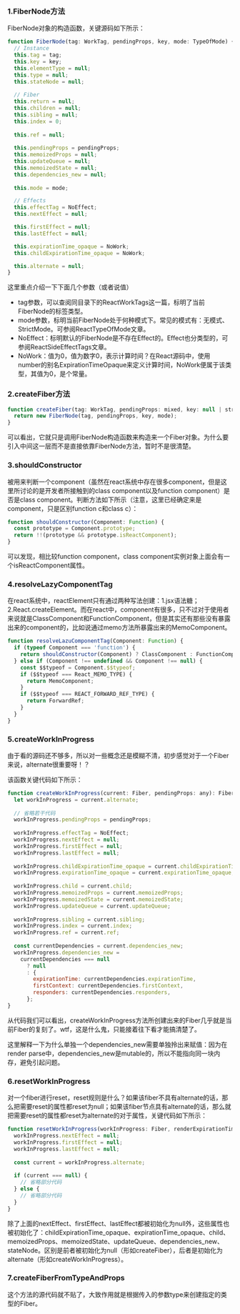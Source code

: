 ### 1.FiberNode方法

FiberNode对象的构造函数，关键源码如下所示：

```javascript
function FiberNode(tag: WorkTag, pendingProps, key, mode: TypeOfMode) {
  // Instance
  this.tag = tag;
  this.key = key;
  this.elementType = null;
  this.type = null;
  this.stateNode = null;
  
  // Fiber
  this.return = null;
  this.children = null;
  this.sibling = null;
  this.index = 0;
  
  this.ref = null;
  
  this.pendingProps = pendingProps;
  this.memoizedProps = null;
  this.updateQueue = null;
  this.memoizedState = null;
  this.dependencies_new = null;
  
  this.mode = mode;

  // Effects
  this.effectTag = NoEffect;
  this.nextEffect = null;

  this.firstEffect = null;
  this.lastEffect = null;

  this.expirationTime_opaque = NoWork;
  this.childExpirationTime_opaque = NoWork;

  this.alternate = null;
}
```

这里重点介绍一下下面几个参数（或者说值）

+ tag参数，可以查阅同目录下的ReactWorkTags这一篇，标明了当前FiberNode的标签类型。
+ mode参数，标明当前FiberNode处于何种模式下。常见的模式有：无模式、StrictMode。可参阅ReactTypeOfMode文章。
+ NoEffect：标明默认的FiberNode是不存在Effect的。Effect也分类型的，可参阅ReactSideEffectTags文章。
+ NoWork：值为0，值为数字0，表示计算时间？在React源码中，使用number的别名ExpirationTimeOpaque来定义计算时间，NoWork便属于该类型，其值为0，是个常量。

### 2.createFiber方法

```javascript
function createFiber(tag: WorkTag, pendingProps: mixed, key: null | string, mode: TypeOfMode): Fiber {
  return new FiberNode(tag, pendingProps, key, mode);
}
```

可以看出，它就只是调用FiberNode构造函数来构造来一个Fiber对象。为什么要引入中间这一层而不是直接依靠FiberNode方法，暂时不是很清楚。

### 3.shouldConstructor

被用来判断一个component（虽然在react系统中存在很多component，但是这里所讨论的是开发者所接触到的class component以及function component）是否是class component。判断方法如下所示（注意，这里已经确定来是component，只是区别function c和class c）：

```javascript
function shouldConstructor(Component: Function) {
  const prototype = Component.prototype;
  return !!(prototype && prototype.isReactComponent);
}
```

可以发现，相比较function component，class component实例对象上面会有一个isReactComponent属性。

### 4.resolveLazyComponentTag

在react系统中，reactElement只有通过两种写法创建：1.jsx语法糖；2.React.createElement。而在react中，component有很多，只不过对于使用者来说就是ClassComponent和FunctionComponent，但是其实还有那些没有暴露出来的component的，比如说通过memo方法所暴露出来的MemoComponent。

```javascript
function resolveLazuComponentTag(Component: Function) {
  if (typeof Component === 'function') {
    return shouldConstructor(Component) ? ClassComponent : FunctionComponent;
  } else if (Component !== undefined && Component !== null) {
    const $$typeof = Component.$$typeof;
    if ($$typeof === React_MEMO_TYPE) {
      return MemoComponent;
    }
    if ($$typeof === REACT_FORWARD_REF_TYPE) {
      return ForwardRef;
    }
  }
}
```

### 5.createWorkInProgress

由于看的源码还不够多，所以对一些概念还是模糊不清，初步感觉对于一个Fiber来说，alternate很重要呀！？

该函数关键代码如下所示：

```javascript
function createWorkInProgress(current: Fiber, pendingProps: any): Fiber {
  let workInProgress = current.alternate;
  
  // 省略若干代码
  workInProgress.pendingProps = pendingProps;
  
  workInProgress.effectTag = NoEffect;
  workInProgress.nextEffect = null;
  workInProgress.firstEffect = null;
  workInProgress.lastEffect = null;
  
  workInProgress.childExpirationTime_opaque = current.childExpirationTime_opaque;
  workInProgress.expirationTime_opaque = current.expirationTime_opaque;
  
  workInProgress.child = current.child;
  workInProgress.memoizedProps = current.memoizedProps;
  workInProgress.memoizedState = current.memoizedState;
  workInProgress.updateQueue = current.updateQueue;
  
  workInProgress.sibling = current.sibling;
  workInProgress.index = current.index;
  workInProgress.ref = current.ref;
  
  const currentDependencies = current.dependencies_new;
  workInProgress.dependencies_new =
    currentDependencies === null
      ? null
      : {
        expirationTime: currentDependencies.expirationTime,
        firstContext: currentDependencies.firstContext,
        responders: currentDependencies.responders,
      };
}
```

从代码我们可以看出，createWorkInProgress方法所创建出来的Fiber几乎就是当前Fiber的复刻了。wtf，这是什么鬼，只能接着往下看才能搞清楚了。

这里解释一下为什么单独一个dependencies_new需要单独拎出来赋值：因为在render parse中，dependencies_new是mutable的，所以不能指向同一块内存，避免引起问题。

### 6.resetWorkInProgress

对一个fiber进行reset，reset规则是什么？如果该fiber不具有alternate的话，那么把需要reset的属性都reset为null；如果该fiber节点具有alternate的话，那么就把需要reset的属性都reset为alternate的对于属性，关键代码如下所示：

```javascript 
function resetWorkInProgress(workInProgress: Fiber, renderExpirationTime: ExpirationTimeOpaque) {
  workInProgress.nextEffect = null;
  workInProgress.firstEffect = null;
  workInProgress.lastEffect = null;
  
  const current = workInProgress.alternate;
  
  if (current === null) {
    // 省略部分代码
  } else {
    // 省略部分代码
  }
}
```

除了上面的nextEffect、firstEffect、lastEffect都被初始化为null外，这些属性也被初始化了：childExpirationTime_opaque、expirationTime_opaque、child、memoizedProps、memoizedState、updateQueue、dependencies_new、stateNode。区别是前者被初始化为null（形如createFiber），后者是初始化为alternate（形如createWorkInProgress）。

### 7.createFiberFromTypeAndProps

这个方法的源代码就不贴了，大致作用就是根据传入的参数type来创建指定的类型的Fiber。

